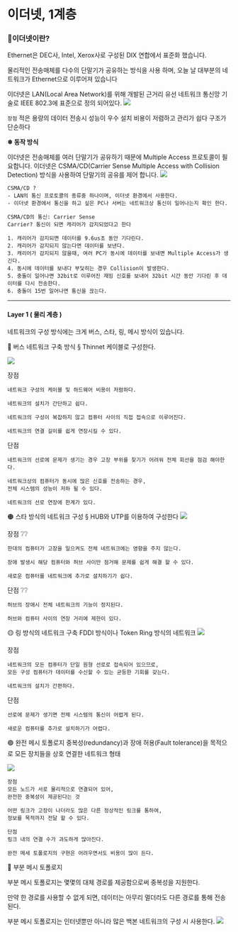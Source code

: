 # 이더넷, 1계층

### 👋이더넷이란?

Ethernet은 DEC사, Intel, Xerox사로 구성된 DIX 연합에서 표준화 했습니다.

물리적인 전송매체를 다수의 단말기가 공유하는 방식을 사용 하며, 오늘 날 대부분의 네트워크가 Ethernet으로 이루어져 있습니다

이더넷은 LAN(Local Area Network)를 위해 개발된 근거리 유선 네트워크 통신망 기술로 IEEE 802.3에 표준으로 정의 되어있다. ![](https://velog.velcdn.com/images/junny8643/post/02a3c045-d71f-42e3-b58f-0dc2feab2e6a/image.png)

`장점` 적은 용량의 데이터 전송시 성능이 우수 설치 비용이 저렴하고 관리가 쉽다 구조가 단순하다

**❄ 동작 방식**

이더넷은 전송매체를 여러 단말기가 공유하기 때문에 Multiple Access 프로토콜이 필요합니다. 이더넷은 CSMA/CD(Carrier Sense Multiple Access with Collision Detection) 방식을 사용하여 단말기의 공유를 제어 합니다. ![](https://velog.velcdn.com/images/junny8643/post/f1682e9d-a635-4f04-a5fc-251aef7eb835/image.png)

```
CSMA/CD ? 
- LAN의 통신 프로토콜의 종류중 하나이며, 이더넷 환경에서 사용한다.
- 이더넷 환경에서 통신을 하고 싶은 PC나 서버는 네트워크상 통신이 일어나는지 확인 한다. 

CSMA/CD의 통신: Carrier Sense
Carrier? 통신이 되면 캐리어가 감지되었다고 한다

1. 캐리어가 감지되면 데이터를 9.6us초 동안 기다린다.
2. 캐리어가 감지되지 않는다면 데이터를 보낸다.
3. 캐리어가 감지되지 않을때, 여러 PC가 동시에 데이터를 보내면 Multiple Access가 생긴다.
4. 동시에 데이터를 보내다 부딫히는 경우 Collision이 발생한다.
5. 충돌이 일어나면 32bit로 이루어진 재밍 신호를 보내어 32bit 시간 동안 기다린 후 데이터를 다시 전송한다.
6. 충돌이 15번 일어나면 통신을 끊는다.
```

***

#### Layer 1 ( 물리 계층 )

네트워크의 구성 방식에는 크게 버스, 스타, 링, 메시 방식이 있습니다.

🔴 버스 네트워크 구축 방식 § Thinnet 케이블로 구성한다.

![](https://velog.velcdn.com/images/junny8643/post/f3f65e8c-9009-4558-adc4-0832a42d168e/image.png)

장점

```
네트워크 구성의 케이블 및 하드웨어 비용이 저렴하다.

네트워크의 설치가 간단하고 쉽다.

네트워크의 구성이 복잡하지 않고 컴퓨터 사이의 직접 접속으로 이루어진다.

네트워크의 연결 길이를 쉽게 연장시킬 수 있다.
```

단점

```
네트워크의 선로에 문제가 생기는 경우 고장 부위를 찾기가 어려워 전체 회선을 점검 해야한다.

네트워크상의 컴퓨터가 동시에 많은 신호를 전송하는 경우,
전체 시스템의 성능이 저하 될 수 있다.

네트워크의 선로 연장에 한계가 있다.
```

🟠 스타 방식의 네트워크 구성 § HUB와 UTP를 이용하여 구성한다 ![](https://velog.velcdn.com/images/junny8643/post/aae4f020-a0cf-4de2-82aa-c9fa09d043af/image.png)

장점 ❔❔

```
한대의 컴퓨터가 고장을 일으켜도 전체 네트워크에는 영향을 주지 않는다.

장애 발생시 해당 컴퓨터와 허브 사이만 점거해 문제를 쉽게 해결 할 수 있다.

새로운 컴퓨터를 네트워크에 추가로 설치하기가 쉽다.
```

단점 ❔❔

```
허브의 장애시 전체 네트워크의 기능이 정지된다.

허브와 컴퓨터 사이의 연장 거리에 제한이 있다.
```

🟡 링 방식의 네트워크 구축 FDDI 방식이나 Token Ring 방식의 네트워크 ![](https://velog.velcdn.com/images/junny8643/post/6823dfe7-0f53-4c61-b505-0880b68bca10/image.png)

장점

```
네트워크의 모든 컴퓨터가 단일 원형 선로로 접속되어 있으므로,
모든 구성 컴퓨터가 데이터를 수신할 수 있는 균등한 기회를 갖는다.
 
네트워크의 설치가 간편하다.
```

단점

```
선로에 문제가 생기면 전체 시스템의 통신이 어렵게 된다.

새로운 컴퓨터를 추가로 설치하기가 어렵다.
```

🟢 완전 메시 토폴로지 중복성(redundancy)과 장애 허용(Fault tolerance)을 목적으로 모든 장치들을 상호 연결한 네트워크 형태

![](https://velog.velcdn.com/images/junny8643/post/2f508cf7-9552-4ac0-b029-7f26b6798147/image.png)

```
장점   
모든 노드가 서로 물리적으로 연결되어 있어,
완전한 중복성이 제공된다는 것

어떤 링크가 고장이 나더라도 많은 다른 정상적인 링크를 통하여,
정보를 목적까지 전달 할 수 있다.
```

```
단점
링크 내의 연결 수가 과도하게 많아진다.

완전 메세 토폴로지의 구현은 어려우면서도 비용이 많이 든다.
```

🔵 부분 메시 토폴로지

부분 메시 토폴로지는 몇몇의 대체 경로를 제공함으로써 중복성을 지원한다.

만약 한 경로를 사용할 수 없게 되면, 데이터는 아무리 멀더라도 다른 경로를 통해 전송된다.

부분 메시 토폴로지는 인터넷뿐만 아니라 많은 백본 네트워크의 구성 시 사용한다. ![](https://velog.velcdn.com/images/junny8643/post/cc87c7b9-b639-4fe1-a01e-bd556ffbf407/image.png)
